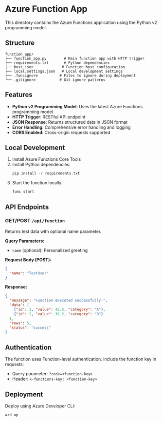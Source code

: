 # Azure Function App

This directory contains the Azure Functions application using the Python v2 programming model.

## Structure

```
function_app/
├── function_app.py        # Main function app with HTTP trigger
├── requirements.txt       # Python dependencies
├── host.json             # Function host configuration
├── local.settings.json   # Local development settings
├── .funcignore          # Files to ignore during deployment
└── .gitignore           # Git ignore patterns
```

## Features

- **Python v2 Programming Model**: Uses the latest Azure Functions programming model
- **HTTP Trigger**: RESTful API endpoint
- **JSON Response**: Returns structured data in JSON format
- **Error Handling**: Comprehensive error handling and logging
- **CORS Enabled**: Cross-origin requests supported

## Local Development

1. Install Azure Functions Core Tools
2. Install Python dependencies:
   ```bash
   pip install -r requirements.txt
   ```
3. Start the function locally:
   ```bash
   func start
   ```

## API Endpoints

### GET/POST `/api/function`

Returns test data with optional name parameter.

**Query Parameters:**
- `name` (optional): Personalized greeting

**Request Body (POST):**
```json
{
  "name": "TestUser"
}
```

**Response:**
```json
{
  "message": "Function executed successfully!",
  "data": [
    {"id": 1, "value": 42.5, "category": "A"},
    {"id": 2, "value": 38.2, "category": "B"}
  ],
  "rows": 5,
  "status": "success"
}
```

## Authentication

The function uses Function-level authentication. Include the function key in requests:
- Query parameter: `?code=<function-key>`
- Header: `x-functions-key: <function-key>`

## Deployment

Deploy using Azure Developer CLI:
```bash
azd up
```
